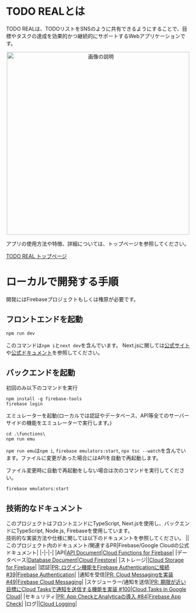 # TODO REALとは
TODO REALは、TODOリストをSNSのように共有できるようにすることで、目標やタスクの達成を効果的かつ継続的にサポートするWebアプリケーションです。  
<p align="center">
  <img src="https://github.com/user-attachments/assets/3f4aea01-ef49-43ac-af95-62d9e61a61ff" alt="画像の説明" width="500">
</p>
アプリの使用方法や特徴、詳細については、トップページを参照してください。

[TODO REAL トップページ](https://todo-real-c28fa.web.app/)

# ローカルで開発する手順
開発にはFirebaseプロジェクトもしくは権原が必要です。
## フロントエンドを起動

```bash
npm run dev
```
このコマンドは`npm i`と`next dev`を含んでいます。
Next.jsに関しては[公式サイト](https://nextjs.org/learn)や[公式ドキュメント](https://nextjs.org/docs)を参照してください。

## バックエンドを起動
初回のみ以下のコマンドを実行
```
npm install -g firebase-tools
firebase login
```
エミュレーターを起動(ローカルでは認証やデータベース、API等全てのサーバーサイドの機能をエミュレーターで実行します。)
```
cd .\functions\
npm run emu
```
`npm run emu`は`npm i`, `firebase emulators:start`, `npx tsc --watch`を含んでいます。ファイルに変更があった場合にはAPIを自動で再起動します。

ファイル変更時に自動で再起動をしない場合は次のコマンドを実行してください。
```
firebase emulators:start
```

## 技術的なドキュメント
このプロジェクトはフロントエンドにTypeScript, Next.jsを使用し、バックエンドにTypeScript, Node.js, Firebaseを使用しています。  
技術的な実装方法や仕様に関しては以下のドキュメントを参照してください。
||このプロジェクト内のドキュメント/関連するPR|Firebase/Google Cloudの公式ドキュメント|
|-|-|-|
|API|[API Document](./Documents/API.md)|[Cloud Functions for Firebase](https://firebase.google.com/docs/functions)|
|データベース|[Database Document](./Documents/Database.md)|[Cloud Firestore](https://firebase.google.com/docs/firestore)|
|ストレージ||[Cloud Storage for Firebase](https://firebase.google.com/docs/storage)|
|認証|[PR: ログイン機能をFirebase Authenticationに接続 #39](https://github.com/MurakawaTakuya/todo-real/pull/39)|[Firebase Authentication](https://firebase.google.com/docs/auth)|
|通知を受信|[PR: Cloud Messagingを実装 #49](https://github.com/MurakawaTakuya/todo-real/pull/49)|[Firebase Cloud Messaging](https://firebase.google.com/docs/cloud-messaging/)|
|スケジューラー/通知を送信|[PR: 期限が近い目標にCloud Tasksで通知を送信する機能を実装 #100](https://github.com/MurakawaTakuya/todo-real/pull/100)|[Cloud Tasks in Google Cloud](https://cloud.google.com/tasks/docs)|
|セキュリティ|[PR: App CheckとAnalyticaの導入 #84](https://github.com/MurakawaTakuya/todo-real/pull/84)|[Firebase App Check](https://firebase.google.com/docs/app-check)|
|ログ||[Cloud Logging](https://firebase.google.com/docs/functions/writing-and-viewing-logs?hl=ja&gen=2nd)|
